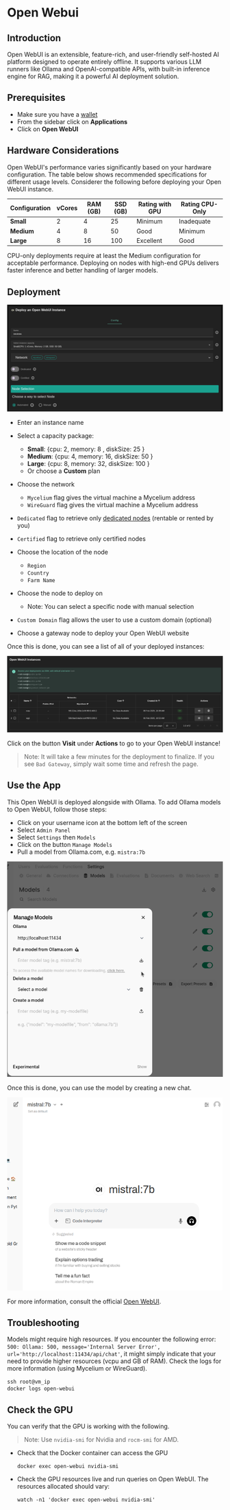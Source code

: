 <h1> Open Webui </h1>

## Introduction

Open WebUI is an extensible, feature-rich, and user-friendly self-hosted AI platform designed to operate entirely offline. It supports various LLM runners like Ollama and OpenAI-compatible APIs, with built-in inference engine for RAG, making it a powerful AI deployment solution.

## Prerequisites

- Make sure you have a [wallet](../wallet_connector.md)
- From the sidebar click on **Applications**
- Click on **Open WebUI**

## Hardware Considerations

Open WebUI's performance varies significantly based on your hardware configuration. The table below shows recommended specifications for different usage levels. Considerer the following before deploying your Open WebUI instance.

| Configuration | vCores | RAM (GB) | SSD (GB) | Rating with GPU | Rating CPU-Only |
|--------------|--------|----------|----------|-----------------|-----------------|
| **Small**    | 2      | 4        | 25       | Minimum         | Inadequate      |
| **Medium**   | 4      | 8        | 50       | Good            | Minimum         |
| **Large**    | 8      | 16       | 100      | Excellent       | Good            |

CPU-only deployments require at least the Medium configuration for acceptable performance. Deploying on nodes with high-end GPUs delivers faster inference and better handling of larger models.

## Deployment

![ ](./img/openwebui.png)

- Enter an instance name

- Select a capacity package:

  - **Small**: {cpu: 2, memory: 8 , diskSize: 25 }
  - **Medium**: {cpu: 4, memory: 16, diskSize: 50 }
  - **Large**: {cpu: 8, memory: 32, diskSize: 100 }
  - Or choose a **Custom** plan
- Choose the network
   - `Mycelium` flag gives the virtual machine a Mycelium address
   - `WireGuard` flag gives the virtual machine a Mycelium address
- `Dedicated` flag to retrieve only [dedicated nodes](../deploy/node_finder.md#dedicated-nodes) (rentable or rented by you)
- `Certified` flag to retrieve only certified nodes
- Choose the location of the node
  - `Region`
  - `Country`
  - `Farm Name`
- Choose the node to deploy on
  - Note: You can select a specific node with manual selection
- `Custom Domain` flag allows the user to use a custom domain (optional)
- Choose a gateway node to deploy your Open WebUI website

Once this is done, you can see a list of all of your deployed instances:

![ ](./img/openwebui_list.png)

Click on the button **Visit** under **Actions** to go to your Open WebUI instance!

> Note: It will take a few minutes for the deployment to finalize. If you see `Bad Gateway`, simply wait some time and refresh the page.

## Use the App

This Open WebUI is deployed alongside with Ollama. To add Ollama models to Open WebUI, follow those steps:

- Click on your username icon at the bottom left of the screen
- Select `Admin Panel`
- Select `Settings` then `Models`
- Click on the button `Manage Models`
- Pull a model from Ollama.com, e.g. `mistra:7b`

![openwebui_models](./img/oi_models.png)

Once this is done, you can use the model by creating a new chat.

![oi_chat](./img/oi_chat.png)

For more information, consult the official [Open WebUI](https://docs.openwebui.com/).

## Troubleshooting

Models might require high resources. If you encounter the following error: `500: Ollama: 500, message='Internal Server Error', url='http://localhost:11434/api/chat'`, it might simply indicate that your need to provide higher resources (vcpu and GB of RAM). Check the logs for more information (using Mycelium or WireGuard).

```
ssh root@vm_ip
docker logs open-webui
```

## Check the GPU

You can verify that the GPU is working with the following.

> Note: Use `nvidia-smi` for Nvidia and `rocm-smi` for AMD.

- Check that the Docker container can access the GPU
  ```
  docker exec open-webui nvidia-smi
  ```
- Check the GPU resources live and run queries on Open WebUI. The resources allocated should vary:
  ```
  watch -n1 'docker exec open-webui nvidia-smi'
  ```